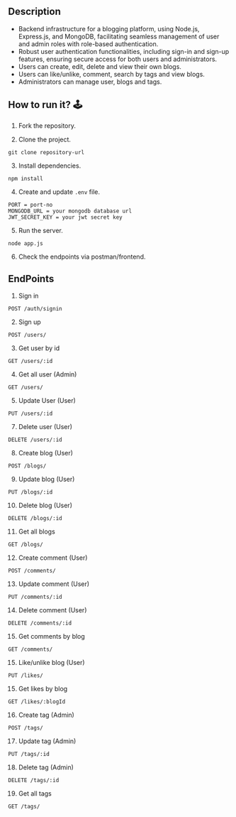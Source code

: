 ## Description

- Backend infrastructure for a blogging platform, using Node.js, Express.js, and MongoDB, facilitating seamless management of user and admin roles with role-based authentication.
- Robust user authentication functionalities, including sign-in and sign-up features, ensuring secure access for both users and administrators.
- Users can create, edit, delete and view their own blogs.
- Users can like/unlike, comment, search by tags and view blogs.
- Administrators can manage user, blogs and tags.

## How to run it? 🕹️

1. Fork the repository.

2. Clone the project.

```
git clone repository-url
```

3. Install dependencies.

```
npm install
```

4. Create and update `.env` file.

```
PORT = port-no
MONGODB_URL = your mongodb database url
JWT_SECRET_KEY = your jwt secret key
```

5. Run the server.

```
node app.js
```

6. Check the endpoints via postman/frontend.


## EndPoints

1. Sign in
   
```http
POST /auth/signin
```


2. Sign up
   
```http
POST /users/
```

3. Get user by id
   
```http
GET /users/:id
```

4. Get all user (Admin)
   
```http
GET /users/
```

5. Update User (User)
   
```http
PUT /users/:id
```

7. Delete user (User)
   
```http
DELETE /users/:id
```

8. Create blog (User)
   
```http
POST /blogs/
```

9. Update blog (User)
   
```http
PUT /blogs/:id
```

10. Delete blog (User)
   
```http
DELETE /blogs/:id
```

11. Get all blogs
   
```http
GET /blogs/
```

12. Create comment (User)
   
```http
POST /comments/
```

13. Update comment (User)
   
```http
PUT /comments/:id
```

14. Delete comment (User)
   
```http
DELETE /comments/:id
```

15. Get comments by blog
   
```http
GET /comments/
```

15. Like/unlike blog (User)
   
```http
PUT /likes/
```

15. Get likes by blog
   
```http
GET /likes/:blogId
```

16. Create tag (Admin)
   
```http
POST /tags/
```

17. Update tag (Admin)
   
```http
PUT /tags/:id
```

18. Delete tag (Admin)
   
```http
DELETE /tags/:id
```

19. Get all tags
   
```http
GET /tags/
```
